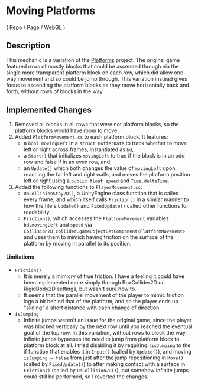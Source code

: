 # Moving Platforms
( [Repo](https://github.com/JaiChong/css385/tree/main/unity_basics/moving_platforms/) / [Page](https://jaichong.github.io/css385/unity_basics/moving_platforms/) / [WebGL](https://jaichong.github.io/css385/unity_basics/moving_platforms/build_webgl/) )

## Description
This mechanic is a variation of the [Platforms](https://github.com/t4guw/100-Unity-Mechanics-for-Programmers/tree/master/programs/platforms) project. The original game featured rows of mostly blocks that could be ascended through via the single more transparent platform block on each row, which did allow one-way movement and so could be jump through.  This variation instead gives focus to ascending the platform blocks as they move horizontally back and forth, without rows of blocks in the way.

## Implemented Changes
1. Removed all blocks in all rows that were not platform blocks, so the platform blocks would have room to move.
2. Added `PlatformMovement.cs` to each platform block.  It features:
    - a `bool movingLeft` in a `struct BufferData` to track whether to move left or right across frames, instantiated as `bd`,
    - a `Start()` that initializes `movingLeft` to true if the block is in an odd row and false if in an even row, and
    - an `Update()` which both changes the value of `movingLeft` upon reaching the far left and right walls, and moves the platform position left or right using a `public float speed` and `Time.deltaTime`.
3. Added the following functions to `PlayerMovement.cs`:
    - `OnCollisionStay2D()`, a UnityEngine class function that is called every frame, and which itself calls `Friction()` in a similar manner to how the file's `Update()` and `FixedUpdate()` called other functions for readability.
    - `Friction()`, which accesses the `PlatformMovement` variables `bd.movingLeft` and `speed` via `Collision2D.collider.gameObjectGetComponent<PlatformMovement>` and uses them to mimick having friction on the surface of the platform by moving in parallel to its position.

#### Limitations
- `Friction()`
    - It is merely a mimicry of true friction.  I have a feeling it could have been implemented more simply through BoxCollider2D or RigidBody2D settings, but wasn't sure how to.
    - It seems that the parallel movement of the player to mimic friction lags a bit behind that of the platform, and so the player ends up "sliding" a short distance with each change of direction.
- `isJumping`
    - Infinite jumps weren't an issue for the original game, since the player was blocked vertically by the next row until you reached the eventual goal of the top row.  In this variation, without rows to block the way, infinite jumps bypasses the need to jump from platform block to platform block at all.  I tried disabling it by requiring `!isJumping` to the if function that enables it in `Input()` (called by `Update()`), and moving `isJumping = false` from just after the jump repositioning in `Move()` (called by `FixedUpdate()`) to after making contact with a surface in `Friction()` (called by `OnCollision2D()`), but somehow infinite jumps could still be performed, so I reverted the changes.
